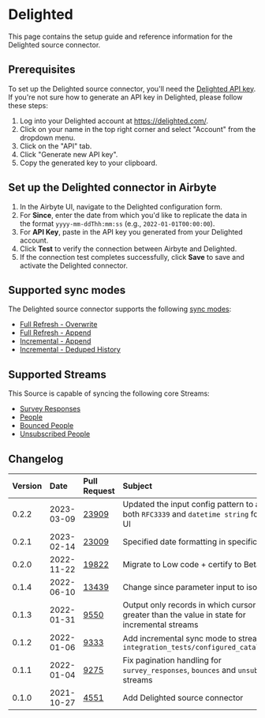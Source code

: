 # Delighted

This page contains the setup guide and reference information for the Delighted source connector.

## Prerequisites

To set up the Delighted source connector, you'll need the [Delighted API key](https://app.delighted.com/docs/api#authentication). If you're not sure how to generate an API key in Delighted, please follow these steps:

1. Log into your Delighted account at https://delighted.com/.
2. Click on your name in the top right corner and select "Account" from the dropdown menu.
3. Click on the "API" tab.
4. Click "Generate new API key".
5. Copy the generated key to your clipboard.

## Set up the Delighted connector in Airbyte

1. In the Airbyte UI, navigate to the Delighted configuration form.
2. For **Since**, enter the date from which you'd like to replicate the data in the format `yyyy-mm-ddThh:mm:ss` (e.g., `2022-01-01T00:00:00`).
3. For **API Key**, paste in the API key you generated from your Delighted account.
4. Click **Test** to verify the connection between Airbyte and Delighted.
5. If the connection test completes successfully, click **Save** to save and activate the Delighted connector.

## Supported sync modes

The Delighted source connector supports the following [ sync modes](https://docs.airbyte.com/cloud/core-concepts#connection-sync-modes):

* [Full Refresh - Overwrite](https://docs.airbyte.com/understanding-airbyte/connections/full-refresh-overwrite/)
* [Full Refresh - Append](https://docs.airbyte.com/understanding-airbyte/connections/full-refresh-append)
* [Incremental - Append](https://docs.airbyte.com/understanding-airbyte/connections/incremental-append)
* [Incremental - Deduped History](https://docs.airbyte.com/understanding-airbyte/connections/incremental-deduped-history)

## Supported Streams

This Source is capable of syncing the following core Streams:

* [Survey Responses](https://app.delighted.com/docs/api/listing-survey-responses)
* [People](https://app.delighted.com/docs/api/listing-people)
* [Bounced People](https://app.delighted.com/docs/api/listing-bounced-people)
* [Unsubscribed People](https://app.delighted.com/docs/api/listing-unsubscribed-people)

## Changelog

| Version | Date       | Pull Request                                             | Subject                                                                                              |
|:--------|:-----------|:---------------------------------------------------------|:-----------------------------------------------------------------------------------------------------|
| 0.2.2   | 2023-03-09 | [23909](https://github.com/airbytehq/airbyte/pull/23909) | Updated the input config pattern to accept both `RFC3339` and `datetime string` formats in UI    |
| 0.2.1   | 2023-02-14 | [23009](https://github.com/airbytehq/airbyte/pull/23009) |Specified date formatting in specification                                                                |
| 0.2.0   | 2022-11-22 | [19822](https://github.com/airbytehq/airbyte/pull/19822) | Migrate to Low code + certify to Beta                                                                |
| 0.1.4   | 2022-06-10 | [13439](https://github.com/airbytehq/airbyte/pull/13439) | Change since parameter input to iso date                                                             |
| 0.1.3   | 2022-01-31 | [9550](https://github.com/airbytehq/airbyte/pull/9550)   | Output only records in which cursor field is greater than the value in state for incremental streams |
| 0.1.2   | 2022-01-06 | [9333](https://github.com/airbytehq/airbyte/pull/9333)   | Add incremental sync mode to streams in `integration_tests/configured_catalog.json`                  |
| 0.1.1   | 2022-01-04 | [9275](https://github.com/airbytehq/airbyte/pull/9275)   | Fix pagination handling for `survey_responses`, `bounces` and `unsubscribes` streams                 |
| 0.1.0   | 2021-10-27 | [4551](https://github.com/airbytehq/airbyte/pull/4551)   | Add Delighted source connector                                                                       |